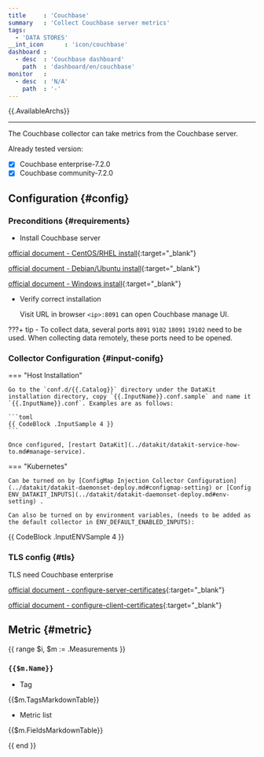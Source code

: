 ```yaml
---
title     : 'Couchbase'
summary   : 'Collect Couchbase server metrics'
tags:
  - 'DATA STORES'
__int_icon      : 'icon/couchbase'
dashboard :
  - desc  : 'Couchbase dashboard'
    path  : 'dashboard/en/couchbase'
monitor   :
  - desc  : 'N/A'
    path  : '-'
---
```


{{.AvailableArchs}}

---

The Couchbase collector can take metrics from the Couchbase server.


Already tested version:

- [x] Couchbase enterprise-7.2.0
- [x] Couchbase community-7.2.0

## Configuration {#config}

### Preconditions {#requirements}

- Install Couchbase server
  
[official document - CentOS/RHEL install](https://docs.couchbase.com/server/current/install/install-intro.html){:target="_blank"}

[official document - Debian/Ubuntu install](https://docs.couchbase.com/server/current/install/ubuntu-debian-install.html){:target="_blank"}

[official document - Windows install](https://docs.couchbase.com/server/current/install/install-package-windows.html){:target="_blank"}

- Verify correct installation

  Visit URL in browser `<ip>:8091` can open Couchbase manage UI.

<!-- markdownlint-disable MD046 -->
???+ tip
    - To collect data, several ports `8091` `9102` `18091` `19102` need to be used. When collecting data remotely, these ports need to be opened.
<!-- markdownlint-enable -->

### Collector Configuration {#input-conifg}

<!-- markdownlint-disable MD046 -->
=== "Host Installation"

    Go to the `conf.d/{{.Catalog}}` directory under the DataKit installation directory, copy `{{.InputName}}.conf.sample` and name it `{{.InputName}}.conf`. Examples are as follows:
    
    ```toml
    {{ CodeBlock .InputSample 4 }}
    ```

    Once configured, [restart DataKit](../datakit/datakit-service-how-to.md#manage-service).

=== "Kubernetes"

    Can be turned on by [ConfigMap Injection Collector Configuration](../datakit/datakit-daemonset-deploy.md#configmap-setting) or [Config ENV_DATAKIT_INPUTS](../datakit/datakit-daemonset-deploy.md#env-setting) .

    Can also be turned on by environment variables, (needs to be added as the default collector in ENV_DEFAULT_ENABLED_INPUTS):
    
{{ CodeBlock .InputENVSample 4 }}

<!-- markdownlint-enable -->

### TLS config {#tls}

TLS need Couchbase enterprise

[official document - configure-server-certificates](https://docs.couchbase.com/server/current/manage/manage-security/configure-server-certificates.html){:target="_blank"}

[official document - configure-client-certificates](https://docs.couchbase.com/server/current/manage/manage-security/configure-client-certificates.html){:target="_blank"}

## Metric {#metric}

{{ range $i, $m := .Measurements }}

### `{{$m.Name}}`

- Tag

{{$m.TagsMarkdownTable}}

- Metric list

{{$m.FieldsMarkdownTable}}

{{ end }}
